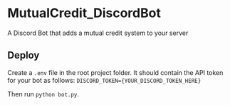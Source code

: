 # MutualCredit_DiscordBot
A Discord Bot that adds a mutual credit system to your server

## Deploy
Create a `.env` file in the root project folder. It should contain the API token for your bot as follows:
`DISCORD_TOKEN={YOUR_DISCORD_TOKEN_HERE}`

Then run `python bot.py`.
